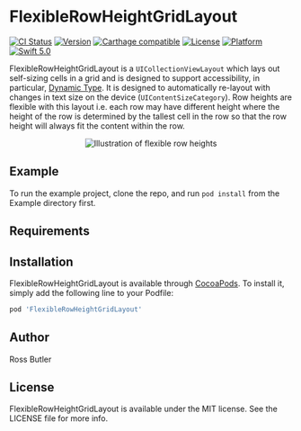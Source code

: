 # FlexibleRowHeightGridLayout

[![CI Status](https://img.shields.io/travis/rwbutler/FlexibleRowHeightGridLayout.svg?style=flat)](https://travis-ci.org/rwbutler/FlexibleRowHeightGridLayout)
[![Version](https://img.shields.io/cocoapods/v/FlexibleRowHeightGridLayout.svg?style=flat)](https://cocoapods.org/pods/FlexibleRowHeightGridLayout)
[![Carthage compatible](https://img.shields.io/badge/Carthage-compatible-4BC51D.svg?style=flat)](https://github.com/Carthage/Carthage)
[![License](https://img.shields.io/cocoapods/l/FlexibleRowHeightGridLayout.svg?style=flat)](https://cocoapods.org/pods/FlexibleRowHeightGridLayout)
[![Platform](https://img.shields.io/cocoapods/p/FlexibleRowHeightGridLayout.svg?style=flat)](https://cocoapods.org/pods/FlexibleRowHeightGridLayout)
[![Swift 5.0](https://img.shields.io/badge/Swift-5.0-orange.svg?style=flat)](https://swift.org/)

FlexibleRowHeightGridLayout is a `UICollectionViewLayout` which lays out self-sizing cells in a grid and is designed to support accessibility, in particular, [Dynamic Type](https://developer.apple.com/documentation/uikit/uifont/scaling_fonts_automatically). It is designed to automatically re-layout with changes in text size on the device (`UIContentSizeCategory`). Row heights are flexible with this layout i.e. each row may have different height where the height of the row is determined by the tallest cell in the row so that the row height will always fit the content within the row.

<div align="center">
    <img src="https://github.com/rwbutler/FlexibleRowHeightGridLayout/raw/master/docs/images/flexible-row-heights.png" alt="Illustration of flexible row heights">
</div>

## Example

To run the example project, clone the repo, and run `pod install` from the Example directory first.

## Requirements

## Installation

FlexibleRowHeightGridLayout is available through [CocoaPods](https://cocoapods.org). To install
it, simply add the following line to your Podfile:

```ruby
pod 'FlexibleRowHeightGridLayout'
```

## Author

Ross Butler

## License

FlexibleRowHeightGridLayout is available under the MIT license. See the LICENSE file for more info.
